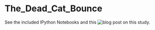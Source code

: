 # The_Dead_Cat_Bounce
See the included IPython Notebooks and this ![blog post]("http://kaushik316-blog.logdown.com/posts/1414156-the-dead-cat-bounce") on this study.
